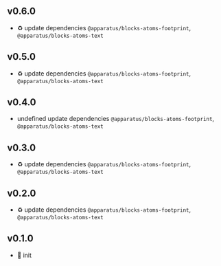 ## v0.6.0

* ♻️ update dependencies `@apparatus/blocks-atoms-footprint`, `@apparatus/blocks-atoms-text`

## v0.5.0

* ♻️ update dependencies `@apparatus/blocks-atoms-footprint`, `@apparatus/blocks-atoms-text`

## v0.4.0

* undefined update dependencies `@apparatus/blocks-atoms-footprint`, `@apparatus/blocks-atoms-text`

## v0.3.0

* ♻️ update dependencies `@apparatus/blocks-atoms-footprint`, `@apparatus/blocks-atoms-text`

## v0.2.0

* ♻️ update dependencies `@apparatus/blocks-atoms-footprint`, `@apparatus/blocks-atoms-text`

## v0.1.0

* 🐣 init
